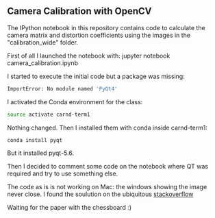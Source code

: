 ## Camera Calibration with OpenCV

The IPython notebook in this repository contains code to calculate the camera matrix and distortion coefficients using the images in the "calibration_wide" folder.

First of all I launched the notebook with:
jupyter notebook camera_calibration.ipynb

I started to execute the initial code but a package was missing:
```bash
ImportError: No module named 'PyQt4'
```

I activated the Conda environment for the class:
```bash
source activate carnd-term1
```

Nothing changed. Then I installed them with conda inside carnd-term1:
```bash
conda install pyqt
```

But it installed pyqt-5.6.

Then I decided to comment some code on the notebook where QT was required and try to use something else.

The code as is is not working on Mac: the windows showing the image never close. I found the soulution on the ubiquitous [stackoverflow]( http://stackoverflow.com/questions/6116564/destroywindow-does-not-close-window-on-mac-using-python-and-opencv)


Waiting for the paper with the chessboard :)
